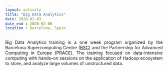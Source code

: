 ```yaml
---
layout: activity
title: "Big Data Analytics"
date: 2020-02-03
date_end : 2020-02-08
location : Barcelona, Spain.
---
```


<p style='text-align: justify;'>
Big Data Analytics training is a one week program organized by the Barcelona Supercomputing Centre (<a href="https://www.bsc.es/" target="_blank">BSC</a>) and the Partnership for Advanced Computing in Europe (PRACE). The training focused on data-intensive computing with hands-on sessions on the application of Hadoop ecosystem to store, and analyze large volumes of unstructured data. 
</p>

